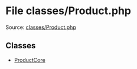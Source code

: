 File classes/Product.php
=========

Source: [classes/Product.php](https://github.com/PrestaShop/PrestaShop/blob/1.5.0.13/classes/Product.php)


Classes
-------

* [ProductCore](class.ProductCore.md)

